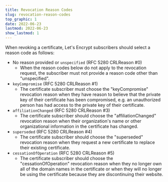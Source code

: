 ```yaml
---
title: Revocation Reason Codes
slug: revocation-reason-codes
top_graphic: 1
date: 2022-06-23
lastmod: 2022-06-23
show_lastmod: 1
---
```


When revoking a certificate, Let's Encrypt subscribers should select a reason code as follows:

* No reason provided or `unspecified` (RFC 5280 CRLReason #0)
  - When the reason codes below do not apply to the revocation request, the subscriber must not provide a reason code other than "unspecified".
* `keyCompromise` (RFC 5280 CRLReason #1)
  - The certificate subscriber must choose the "keyCompromise" revocation reason when they have reason to believe that the private key of their certificate has been compromised, e.g. an unauthorized person has had access to the private key of their certificate.
* `affiliationChanged` (RFC 5280 CRLReason #3)
  - The certificate subscriber should choose the "affiliationChanged" revocation reason when their organization's name or other organizational information in the certificate has changed. 
* `superseded` (RFC 5280 CRLReason #4)
  - The certificate subscriber should choose the "superseded" revocation reason when they request a new certificate to replace their existing certificate. 
* `cessationOfOperation` (RFC 5280 CRLReason #5)
  - The certificate subscriber should choose the "cessationOfOperation" revocation reason when they no longer own all of the domain names in the certificate or when they will no longer be using the certificate because they are discontinuing their website.
